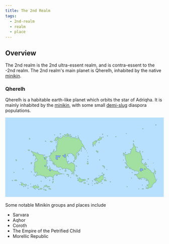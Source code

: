 ```yaml
---
title: The 2nd Realm
tags:
  - 2nd-realm
  - realm
  - place
---
```

## Overview
The 2nd realm is the 2nd ultra-essent realm, and is contra-essent to the -2nd realm. The 2nd realm's main planet is Qherelh, inhabited by the native [minikin](fauna/minikin.md).
### Qherelh
Qherelh is a habitable earth-like planet which orbits the star of Adriqha. It is mainly inhabited by the [minikin](fauna/minikin.md), with some small [demi-slug](fauna/demi-slugs.md) diaspora populations.

![](images/qherelh-world-map.png)

Some notable Minikin groups and places include
- Sarvara
- Aqhor
- Coroth
- The Empire of the Petrified Child
- Morellic Republic